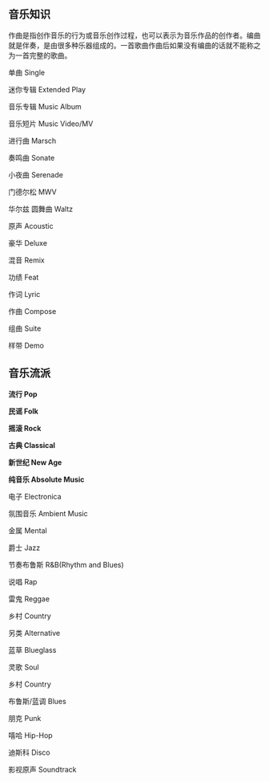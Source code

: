 ## 音乐知识

作曲是指创作音乐的行为或音乐创作过程，也可以表示为音乐作品的创作者。编曲就是伴奏，是由很多种乐器组成的。一首歌曲作曲后如果没有编曲的话就不能称之为一首完整的歌曲。

单曲 Single

迷你专辑 Extended Play

音乐专辑 Music Album

音乐短片 Music Video/MV

进行曲 Marsch  

奏鸣曲 Sonate 

小夜曲 Serenade 

门德尔松 MWV 

华尔兹 圆舞曲 Waltz 

原声 Acoustic 

豪华 Deluxe 

混音 Remix 

功绩 Feat 

作词 Lyric 

作曲 Compose 

组曲 Suite 

样带 Demo 

## 音乐流派
__流行 Pop__ 

__民谣 Folk__ 

__摇滚 Rock__ 

__古典 Classical__

__新世纪 New Age__ 

__纯音乐 Absolute Music__

电子 Electronica

氛围音乐 Ambient Music

金属 Mental

爵士 Jazz

节奏布鲁斯 R&B(Rhythm and Blues)

说唱 Rap

雷鬼 Reggae

乡村 Country

另类 Alternative 

蓝草 Blueglass 

灵歌 Soul 

乡村 Country 

布鲁斯/蓝调 Blues 

朋克 Punk 

嘻哈 Hip-Hop 

迪斯科 Disco 

影视原声 Soundtrack 


